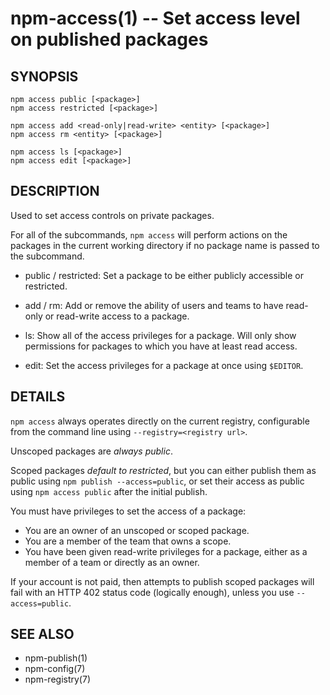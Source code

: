 npm-access(1) -- Set access level on published packages
=======================================================

## SYNOPSIS

    npm access public [<package>]
    npm access restricted [<package>]

    npm access add <read-only|read-write> <entity> [<package>]
    npm access rm <entity> [<package>]

    npm access ls [<package>]
    npm access edit [<package>]

## DESCRIPTION

Used to set access controls on private packages.

For all of the subcommands, `npm access` will perform actions on the packages
in the current working directory if no package name is passed to the
subcommand.

* public / restricted:
  Set a package to be either publicly accessible or restricted.

* add / rm:
  Add or remove the ability of users and teams to have read-only or read-write
  access to a package.

* ls:
  Show all of the access privileges for a package. Will only show permissions
  for packages to which you have at least read access.

* edit:
  Set the access privileges for a package at once using `$EDITOR`.

## DETAILS

`npm access` always operates directly on the current registry, configurable
from the command line using `--registry=<registry url>`.

Unscoped packages are *always public*.

Scoped packages *default to restricted*, but you can either publish them as
public using `npm publish --access=public`, or set their access as public using
`npm access public` after the initial publish.

You must have privileges to set the access of a package:

* You are an owner of an unscoped or scoped package.
* You are a member of the team that owns a scope.
* You have been given read-write privileges for a package, either as a member
  of a team or directly as an owner.

If your account is not paid, then attempts to publish scoped packages will fail
with an HTTP 402 status code (logically enough), unless you use
`--access=public`.

## SEE ALSO

* npm-publish(1)
* npm-config(7)
* npm-registry(7)
